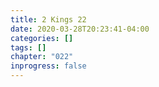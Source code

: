 ```yaml
---
title: 2 Kings 22
date: 2020-03-28T20:23:41-04:00
categories: []
tags: []
chapter: "022"
inprogress: false
---
```


